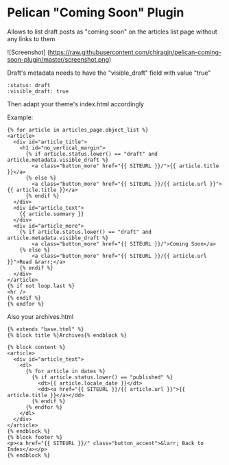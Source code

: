 # Pelican "Coming Soon" Plugin

Allows to list draft posts as "coming soon" on the articles list page without any links to them

![Screenshot]
(https://raw.githubusercontent.com/chiragjn/pelican-coming-soon-plugin/master/screenshot.png)


Draft's metadata needs to have the "visible_draft" field with value "true"

```
:status: draft
:visible_draft: true
```

Then adapt your theme's index.html accordingly

Example:

```
{% for article in articles_page.object_list %}
<article>
  <div id="article_title">
    <h1 id="no_vertical_margin">
      {% if article.status.lower() == "draft" and article.metadata.visible_draft %}
        <a class="button_more" href="{{ SITEURL }}/">{{ article.title }}</a>
      {% else %}
        <a class="button_more" href="{{ SITEURL }}/{{ article.url }}">{{ article.title }}</a>
      {% endif %}
  </div>
  <div id="article_text">
    {{ article.summary }}
  </div>
  <div id="article_more">
	{% if article.status.lower() == "draft" and article.metadata.visible_draft %}
		<a class="button_more" href="{{ SITEURL }}/">Coming Soon</a>
	{% else %}
		<a class="button_more" href="{{ SITEURL }}/{{ article.url }}">Read &rarr;</a>
	{% endif %}	
  </div>
</article>
{% if not loop.last %}
<hr />
{% endif %}
{% endfor %}
```

Also your archives.html

```
{% extends "base.html" %}
{% block title %}Archives{% endblock %}

{% block content %}
<article>
  <div id="article_text">
    <dl>
      {% for article in dates %}
      	{% if article.status.lower() == "published" %}
	      <dt>{{ article.locale_date }}</dt>
	      <dd><a href="{{ SITEURL }}/{{ article.url }}">{{ article.title }}</a></dd>
	    {% endif %}
      {% endfor %}
    </dl>
  </div>
</article>
{% endblock %}
{% block footer %}
<p><a href="{{ SITEURL }}/" class="button_accent">&larr; Back to Index</a></p>
{% endblock %}

```
